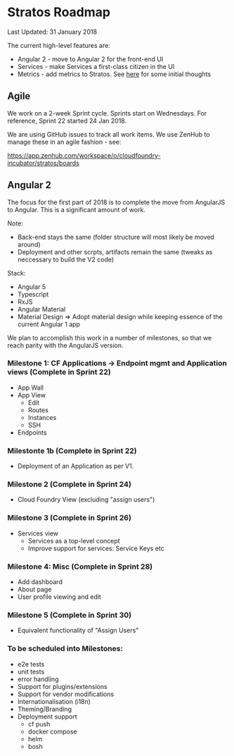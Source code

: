 # Stratos Roadmap

Last Updated: 31 January 2018

The current high-level features are:

* Angular 2 - move to Angular 2 for the front-end UI
* Services - make Services a first-class citizen in the UI
* Metrics - add metrics to Stratos. See [here](planning/metrics.md) for some initial thoughts


## Agile

We work on a 2-week Sprint cycle. Sprints start on Wednesdays. For reference, Sprint 22 started 24 Jan 2018.

We are using GitHub issues to track all work items. We use ZenHub to manage these in an agile fashion - see:

https://app.zenhub.com/workspace/o/cloudfoundry-incubator/stratos/boards

## Angular 2

The focus for the first part of 2018 is to complete the move from AngularJS to Angular. This is a significant amount of work.

Note:
- Back-end stays the same (folder structure will most likely be moved around)
- Deployment and other scrpts, artifacts remain the same (tweaks as neccessary to build the V2 code)

Stack:

- Angular 5
- Typescript
- RxJS
- Angular Material
- Material Design => Adopt material design while keeping essence of the current Angular 1 app

We plan to accomplish this work in a number of milestones, so that we reach parity with the AngularJS version.

### Milestone 1: CF Applications -> Endpoint mgmt and Application views (Complete in Sprint 22)

- App Wall
- App View
  - Edit
  - Routes
  - Instances
  - SSH
- Endpoints

### Milestonte 1b (Complete in Sprint 22)

- Deployment of an Application as per V1.

### Milestone 2 (Complete in Sprint 24)

-  Cloud Foundry View (excluding "assign users")

### Milestone 3 (Complete in Sprint 26)

- Services view
  - Services as a top-level concept
  - Improve support for services: Service Keys etc

### Milestone 4: Misc (Complete in Sprint 28)

- Add dashboard
- About page
- User profile viewing and edit

### Milestone 5 (Complete in Sprint 30)

- Equivalent functionality of "Assign Users"

### To be scheduled into Milestones:

- e2e tests
- unit tests
- error handling
- Support for plugins/extensions
- Support for vendor modifications
- Internationalisation (i18n)
- Theming/Branding
- Deployment support
  - cf push
  - docker compose
  - helm
  - bosh

